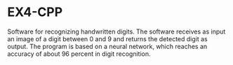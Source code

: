 # EX4-CPP

Software for recognizing handwritten digits. The software receives as input an image of a digit between 0 and 9 and returns the detected digit as output. The program is based on a neural network, which reaches an accuracy of about 96 percent in digit recognition.
